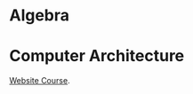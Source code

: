 # Algebra
# Computer Architecture
[Website Course](http://math.ubbcluj.ro/%7Ecrivei/InfoI-Algebra.html).

